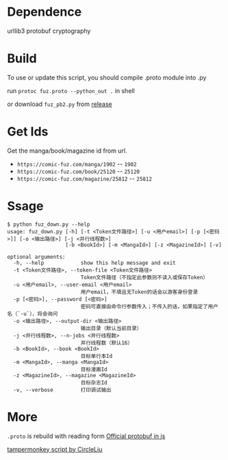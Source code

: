 # Dependence
urllib3
protobuf
cryptography

# Build
To use or update this script, you should compile .proto module into .py

run `protoc fuz.proto --python_out .` in shell

or download `fuz_pb2.py` from [release](release)

# Get Ids
Get the manga/book/magazine id from url.
* `https://comic-fuz.com/manga/1902` -- `1902`
* `https://comic-fuz.com/book/25120` -- `25120`
* `https://comic-fuz.com/magazine/25812` -- `25812`

# Ssage
```
$ python fuz_down.py --help
usage: fuz_down.py [-h] [-t <Token文件路径>] [-u <用户email>] [-p [<密码>]] [-o <输出路径>] [-j <并行线程数>]
                   [-b <BookId>] [-m <MangaId>] [-z <MagazineId>] [-v]

optional arguments:
  -h, --help            show this help message and exit
  -t <Token文件路径>, --token-file <Token文件路径>
                        Token文件路径（不指定此参数则不读入或保存Token）
  -u <用户email>, --user-email <用户email>
                        用户email，不填且无Token的话会以游客身份登录
  -p [<密码>], --password [<密码>]
                        密码可直接由命令行参数传入；不传入的话，如果指定了用户名（`-u`），将会询问
  -o <输出路径>, --output-dir <输出路径>
                        输出目录（默认当前目录）
  -j <并行线程数>, --n-jobs <并行线程数>
                        并行线程数（默认16）
  -b <BookId>, --book <BookId>
                        目标单行本Id
  -m <MangaId>, --manga <MangaId>
                        目标漫画Id
  -z <MagazineId>, --magazine <MagazineId>
                        目标杂志Id
  -v, --verbose         打印调试输出
```

# More
`.proto` is rebuild with reading form [Official protobuf in js](https://comic-fuz.com/_next/static/chunks/pages/_app-b24da103ab4a3f25b6bc.js)

[tampermonkey script by CircleLiu](https://github.com/CircleLiu/Comic-Fuz-Downloader)
